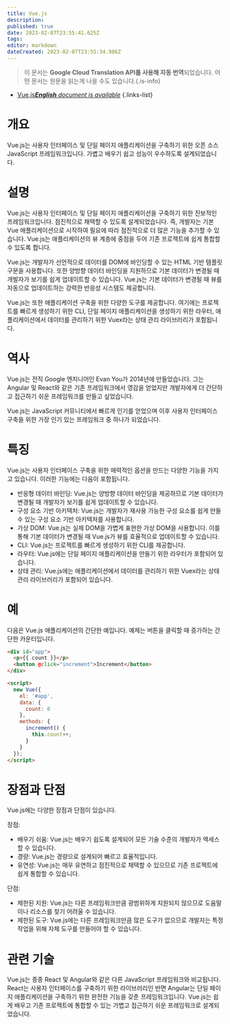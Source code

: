 ```yaml
---
title: Vue.js
description: 
published: true
date: 2023-02-07T23:55:41.625Z
tags: 
editor: markdown
dateCreated: 2023-02-07T23:55:34.986Z
---
```


> 이 문서는 **Google Cloud Translation API를 사용해 자동 번역**되었습니다.
어떤 문서는 원문을 읽는게 나을 수도 있습니다.{.is-info}



- [Vue.js***English** document is available*](/en/Knowledge-base/Dictionary/vue-js)
{.links-list}


# 개요
Vue.js는 사용자 인터페이스 및 단일 페이지 애플리케이션을 구축하기 위한 오픈 소스 JavaScript 프레임워크입니다. 가볍고 배우기 쉽고 성능이 우수하도록 설계되었습니다.

# 설명
Vue.js는 사용자 인터페이스 및 단일 페이지 애플리케이션을 구축하기 위한 진보적인 프레임워크입니다. 점진적으로 채택할 수 있도록 설계되었습니다. 즉, 개발자는 기본 Vue 애플리케이션으로 시작하여 필요에 따라 점진적으로 더 많은 기능을 추가할 수 있습니다. Vue.js는 애플리케이션의 뷰 계층에 중점을 두어 기존 프로젝트에 쉽게 통합할 수 있도록 합니다.

Vue.js는 개발자가 선언적으로 데이터를 DOM에 바인딩할 수 있는 HTML 기반 템플릿 구문을 사용합니다. 또한 양방향 데이터 바인딩을 지원하므로 기본 데이터가 변경될 때 개발자가 보기를 쉽게 업데이트할 수 있습니다. Vue.js는 기본 데이터가 변경될 때 뷰를 자동으로 업데이트하는 강력한 반응성 시스템도 제공합니다.

Vue.js는 또한 애플리케이션 구축을 위한 다양한 도구를 제공합니다. 여기에는 프로젝트를 빠르게 생성하기 위한 CLI, 단일 페이지 애플리케이션을 생성하기 위한 라우터, 애플리케이션에서 데이터를 관리하기 위한 Vuex라는 상태 관리 라이브러리가 포함됩니다.

# 역사
Vue.js는 전직 Google 엔지니어인 Evan You가 2014년에 만들었습니다. 그는 Angular 및 React와 같은 기존 프레임워크에서 영감을 얻었지만 개발자에게 더 간단하고 접근하기 쉬운 프레임워크를 만들고 싶었습니다.

Vue.js는 JavaScript 커뮤니티에서 빠르게 인기를 얻었으며 이후 사용자 인터페이스 구축을 위한 가장 인기 있는 프레임워크 중 하나가 되었습니다.

# 특징
Vue.js는 사용자 인터페이스 구축을 위한 매력적인 옵션을 만드는 다양한 기능을 가지고 있습니다. 이러한 기능에는 다음이 포함됩니다.

- 반응형 데이터 바인딩: Vue.js는 양방향 데이터 바인딩을 제공하므로 기본 데이터가 변경될 때 개발자가 보기를 쉽게 업데이트할 수 있습니다.
- 구성 요소 기반 아키텍처: Vue.js는 개발자가 재사용 가능한 구성 요소를 쉽게 만들 수 있는 구성 요소 기반 아키텍처를 사용합니다.
- 가상 DOM: Vue.js는 실제 DOM을 가볍게 표현한 가상 DOM을 사용합니다. 이를 통해 기본 데이터가 변경될 때 Vue.js가 뷰를 효율적으로 업데이트할 수 있습니다.
- CLI: Vue.js는 프로젝트를 빠르게 생성하기 위한 CLI를 제공합니다.
- 라우터: Vue.js에는 단일 페이지 애플리케이션을 만들기 위한 라우터가 포함되어 있습니다.
- 상태 관리: Vue.js에는 애플리케이션에서 데이터를 관리하기 위한 Vuex라는 상태 관리 라이브러리가 포함되어 있습니다.

# 예
다음은 Vue.js 애플리케이션의 간단한 예입니다. 예제는 버튼을 클릭할 때 증가하는 간단한 카운터입니다.

```html
<div id="app">
  <p>{{ count }}</p>
  <button @click="increment">Increment</button>
</div>

<script>
  new Vue({
    el: '#app',
    data: {
      count: 0
    },
    methods: {
      increment() {
        this.count++;
      }
    }
  });
</script>
```

# 장점과 단점
Vue.js에는 다양한 장점과 단점이 있습니다.

장점:

- 배우기 쉬움: Vue.js는 배우기 쉽도록 설계되어 모든 기술 수준의 개발자가 액세스할 수 있습니다.
- 경량: Vue.js는 경량으로 설계되어 빠르고 효율적입니다.
- 유연성: Vue.js는 매우 유연하고 점진적으로 채택할 수 있으므로 기존 프로젝트에 쉽게 통합할 수 있습니다.

단점:

- 제한된 지원: Vue.js는 다른 프레임워크만큼 광범위하게 지원되지 않으므로 도움말이나 리소스를 찾기 어려울 수 있습니다.
- 제한된 도구: Vue.js에는 다른 프레임워크만큼 많은 도구가 없으므로 개발자는 특정 작업을 위해 자체 도구를 만들어야 할 수 있습니다.

# 관련 기술
Vue.js는 종종 React 및 Angular와 같은 다른 JavaScript 프레임워크와 비교됩니다. React는 사용자 인터페이스를 구축하기 위한 라이브러리인 반면 Angular는 단일 페이지 애플리케이션을 구축하기 위한 완전한 기능을 갖춘 프레임워크입니다. Vue.js는 쉽게 배우고 기존 프로젝트에 통합할 수 있는 가볍고 접근하기 쉬운 프레임워크로 설계되었습니다.